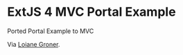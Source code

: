 ExtJS 4 MVC Portal Example
=================

Ported Portal Example to MVC

Via [Loiane Groner](http://loianegroner.com/).
